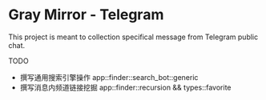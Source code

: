 # Gray Mirror - Telegram

This project is meant to collection specifical message from Telegram public chat.

TODO
- 撰写通用搜索引擎操作  app::finder::search_bot::generic
- 撰写消息内频道链接挖掘 app::finder::recursion && types::favorite
